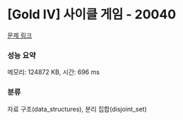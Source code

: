 # [Gold IV] 사이클 게임 - 20040 

[문제 링크](https://www.acmicpc.net/problem/20040) 

### 성능 요약

메모리: 124872 KB, 시간: 696 ms

### 분류

자료 구조(data_structures), 분리 집합(disjoint_set)

